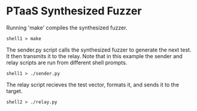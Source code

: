 # PTaaS Synthesized Fuzzer

Running 'make' compiles the synthesized fuzzer.

`shell1 > make`

The sender.py script calls the synthesized fuzzer to generate the next
test.  It then transmits it to the relay.  Note that in this example
the sender and relay scripts are run from different shell prompts.

`shell1 > ./sender.py`

The relay script recieves the test vector, formats it, and sends it to
the target.

`shell2 > ./relay.py`
